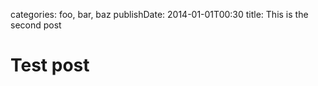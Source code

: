 categories: foo, bar, baz
publishDate: 2014-01-01T00:30
title: This is the second post

# Test post
